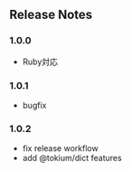 ## Release Notes
### 1.0.0
- Ruby対応

### 1.0.1
- bugfix

### 1.0.2
- fix release workflow
- add @tokium/dict features

